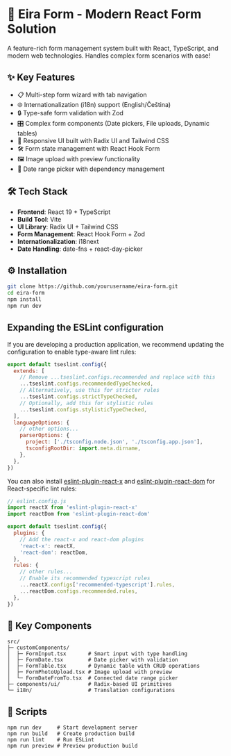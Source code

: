 # 🚀 Eira Form - Modern React Form Solution

A feature-rich form management system built with React, TypeScript, and modern web technologies. Handles complex form scenarios with ease!

## ✨ Key Features
- 📋 Multi-step form wizard with tab navigation
- 🌐 Internationalization (i18n) support (English/Čeština)
- 🔒 Type-safe form validation with Zod
- 🎛 Complex form components (Date pickers, File uploads, Dynamic tables)
- 📱 Responsive UI built with Radix UI and Tailwind CSS
- 🛠 Form state management with React Hook Form
- 🖼 Image upload with preview functionality
- 📅 Date range picker with dependency management

## 🛠 Tech Stack
- **Frontend**: React 19 + TypeScript
- **Build Tool**: Vite
- **UI Library**: Radix UI + Tailwind CSS
- **Form Management**: React Hook Form + Zod
- **Internationalization**: i18next
- **Date Handling**: date-fns + react-day-picker

## ⚙️ Installation
```bash
git clone https://github.com/yourusername/eira-form.git
cd eira-form
npm install
npm run dev
```

## Expanding the ESLint configuration

If you are developing a production application, we recommend updating the configuration to enable type-aware lint rules:

```js
export default tseslint.config({
  extends: [
    // Remove ...tseslint.configs.recommended and replace with this
    ...tseslint.configs.recommendedTypeChecked,
    // Alternatively, use this for stricter rules
    ...tseslint.configs.strictTypeChecked,
    // Optionally, add this for stylistic rules
    ...tseslint.configs.stylisticTypeChecked,
  ],
  languageOptions: {
    // other options...
    parserOptions: {
      project: ['./tsconfig.node.json', './tsconfig.app.json'],
      tsconfigRootDir: import.meta.dirname,
    },
  },
})
```

You can also install [eslint-plugin-react-x](https://github.com/Rel1cx/eslint-react/tree/main/packages/plugins/eslint-plugin-react-x) and [eslint-plugin-react-dom](https://github.com/Rel1cx/eslint-react/tree/main/packages/plugins/eslint-plugin-react-dom) for React-specific lint rules:

```js
// eslint.config.js
import reactX from 'eslint-plugin-react-x'
import reactDom from 'eslint-plugin-react-dom'

export default tseslint.config({
  plugins: {
    // Add the react-x and react-dom plugins
    'react-x': reactX,
    'react-dom': reactDom,
  },
  rules: {
    // other rules...
    // Enable its recommended typescript rules
    ...reactX.configs['recommended-typescript'].rules,
    ...reactDom.configs.recommended.rules,
  },
})
```
## 🧩 Key Components
```
src/
├─ customComponents/
│  ├─ FormInput.tsx       # Smart input with type handling
│  ├─ FormDate.tsx        # Date picker with validation
│  ├─ FormTable.tsx       # Dynamic table with CRUD operations
│  ├─ FormPhotoUpload.tsx # Image upload with preview
│  └─ FormDateFromTo.tsx  # Connected date range picker
├─ components/ui/         # Radix-based UI primitives
└─ i18n/                  # Translation configurations
```

## 🔧 Scripts
```
npm run dev     # Start development server
npm run build   # Create production build
npm run lint    # Run ESLint
npm run preview # Preview production build
```
